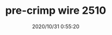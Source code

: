 ﻿---
layout: post 
title: pre-crimp wire 2510
tags: 2510
categories: wire-harness
overview: 
part_number: 4-2510-000
thumb_img: static/202010/458-thumb-20201031090227.jpg
small_img: static/202010/458-20201031090227.jpg
date: 2020/10/31 0:55:20
---



